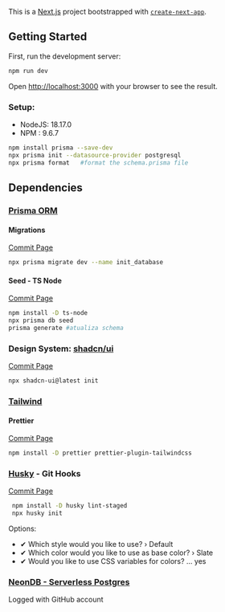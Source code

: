 This is a [Next.js](https://nextjs.org/) project bootstrapped with [`create-next-app`](https://github.com/vercel/next.js/tree/canary/packages/create-next-app).

## Getting Started

First, run the development server:

```bash
npm run dev
```
Open [http://localhost:3000](http://localhost:3000) with your browser to see the result.

### Setup:

* NodeJS: 18.17.0
* NPM : 9.6.7

```bash
npm install prisma --save-dev
npx prisma init --datasource-provider postgresql
npx prisma format   #format the schema.prisma file
```

## Dependencies

### [Prisma ORM](https://www.prisma.io/docs/getting-started/quickstart)

#### Migrations

[Commit Page](https://github.com/matielojg/fsw-foods/commit/fe1e9debd1855ba63ad2ccc3f0e26294f3259e9c)

```bash
npx prisma migrate dev --name init_database
```
#### Seed - TS Node

[Commit Page](https://github.com/matielojg/fsw-foods/commit/25e300a4373e3cfbbb9473f58fd638c863c2de67)
```bash
npm install -D ts-node
npx prisma db seed
prisma generate #atualiza schema
```

### Design System: [shadcn/ui](https://ui.shadcn.com/docs/installation/next)

[Commit Page](https://github.com/matielojg/fsw-foods/commit/52eb56496aa5a69db877b86a3b66cf5b87d32a23)
```bash
npx shadcn-ui@latest init
```
### [Tailwind](https://tailwindcss.com/blog/automatic-class-sorting-with-prettier)

#### Prettier

[Commit Page](https://github.com/matielojg/fsw-foods/commit/a902f8f71932e67fde4b154ffae489d002ab4ed6)
```bash
npm install -D prettier prettier-plugin-tailwindcss
```

### [Husky](https://typicode.github.io/husky/get-started.html) - Git Hooks

[Commit Page](https://github.com/matielojg/fsw-foods/commit/d44b0810b45819dc295261515ad142f9abc252fc)

```bash
 npm install -D husky lint-staged
 npx husky init
```

Options:

* ✔ Which style would you like to use? › Default
* ✔ Which color would you like to use as base color? › Slate
* ✔ Would you like to use CSS variables for colors? …  yes


### [NeonDB - Serverless Postgres](https://console.neon.tech/app/projects/proud-frost-91088754)

Logged with GitHub account
